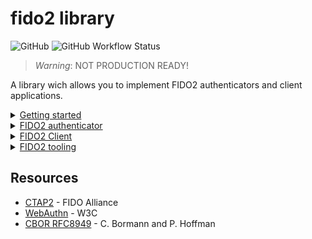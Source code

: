 # fido2 library

![GitHub](https://img.shields.io/github/license/r4gus/ztap?style=flat-square)
![GitHub Workflow Status](https://img.shields.io/github/actions/workflow/status/r4gus/fido2/main.yml?style=flat-square)

> _Warning_: NOT PRODUCTION READY!

A library wich allows you to implement FIDO2 authenticators and client applications. 

<details>
<summary><ins>Getting started</ins></summary>
To use this library you can either add it directly as a module or use the Zig package manager to fetch it as a dependency.

### Zig package manager

First add this library as dependency to your build.zig.zon file, e.g.,:

```zon
.{
    .name = "your-project",
    .version = 0.0.1,

    .dependencies = .{
        .fido = .{
            .url = "https://github.com/r4gus/fido2/archive/main.tar.gz",
            .hash = "122036646fd5c72c265f2eb4dfc4b9891696a38e7c614b234b3ea65795eb2584d052",
        }
    },
}
```

#### Hash

Currently, the easiest way to get the correct hash value is to flip the last digit and then try to run `zig build`.
The actual hash will be listed in the error message.

### As a module

First add the library to your project, e.g., as a submodule:

```
your-project$ mkdir libs
your-project$ git submodule add https://github.com/r4gus/fido2.git libs/fido
```

Then add the following line to your `build.zig` file.

```zig
// Create a new module
var fido_module = b.createModule(.{
    .source_file = .{ .path = "libs/fido/lib/main.zig" },
});

// create your exe ...

// Add the module to your exe/ lib
exe.addModule("fido", fido_module);
```

</details>

<details>
<summary><ins>FIDO2 authenticator</ins></summary>

You can use this library to implement roaming and platform FIDO2 authenticators. It makes no assumptions about the
underlying hardware, instead the user of this library is responsible to provide the necessary resources (see below).

### Getting started

The following steps are required to get started:

1. Add this repository to your project
2. Implement a basic application that acts as a raw usb hid device (nfc and bluetooth are currently not supported, but you could write the transport code yourself)
3. Define the following callbacks:
  - `pub fn rand(b: []u8) void` - Fill the given buffer with random bytes 
  - `pub fn millis() u64` - The time in milliseconds since startup, the epoch time, or something similar
  - `pub fn up(user: ?*const fido.common.User, rp: ?*const fido.common.RelyingParty) bool` - Request permission from the user (e.g., button press)
  - `pub fn uv() bool` - (OPTIONAL): Callback for a built-in user verification method
  - `pub fn loadCurrentStoredPIN() LoadError![32]u8` - Load the currently stored pin hash (you must take care to store this in a safe way)
  - `pub fn storeCurrentStoredPIN(d: [32]u8) void` - Store the new pin hash (you must take care to store this in a safe way)
  - `pub fn loadPINCodePointLength() LoadError!u8` - Load the length of the pin (you must take care to store this in a safe way)
  - `pub fn storePINCodePointLength(d: u8) void` - Store the new pin length (you must take care to store this in a safe way)
  - `pub fn get_retries() LoadError!u8` - Load the number of pin retries left (you must take care to store this in a safe way)
  - `pub fn set_retries(r: u8) void` - Set the number of retries to the given value (you must take care to store this in a safe way)
  - `pub fn load_credential_by_id(id: []const u8, a: std.mem.Allocator) LoadError![]const u8` - Load the cbor encoded credential with the given id 
    (you must take care to store this in a safe way)
  - `pub fn store_credential_by_id(id: []const u8, d: []const u8) void` - Store the given cbor encoded credential with the given id 
    (you must take care to store this in a safe way)
4. On startup create a new authenticator instance, defining its capabilities:
```zig
var authenticator = fido.ctap.authenticator.Authenticator{
    .settings = .{
        .versions = &.{ .FIDO_2_0, .FIDO_2_1 },
        .aaguid = "\x7f\x15\x82\x74\xaa\xb6\x44\x3d\x9b\xcf\x8a\x3f\x69\x29\x7c\x88".*,
        .options = .{
            // This is a platform authenticator even if we use usb for ipc
            .plat = true,
            // THe device is capable of accepting a PIN from the client
            .clientPin = true,
        },
        .pinUvAuthProtocols = &.{.V2},
        .transports = &.{.usb},
        .algorithms = &.{.{ .alg = .Es256 }},
        .firmwareVersion = 0xcafe,
    },
    .attestation_type = .Self,
    .callbacks = .{
        .rand = callbacks.rand,
        .millis = callbacks.millis,
        .up = callbacks.up,
        .loadCurrentStoredPIN = callbacks.loadCurrentStoredPIN,
        .storeCurrentStoredPIN = callbacks.storeCurrentStoredPIN,
        .loadPINCodePointLength = callbacks.loadPINCodePointLength,
        .storePINCodePointLength = callbacks.storePINCodePointLength,
        .get_retries = callbacks.get_retries,
        .set_retries = callbacks.set_retries,
        .load_credential_by_id = callbacks.load_credential_by_id,
        .store_credential_by_id = callbacks.store_credential_by_id,
    },
    .token = .{
        //.one = fido.ctap.pinuv.PinUvAuth.v1(callbacks.rand),
        .two = fido.ctap.pinuv.PinUvAuth.v2(callbacks.rand),
    },
    .allocator = gpa.allocator(),
};

// Make sure to call initialize() on every pinUvProtocol you want to use!
if (authenticator.token.one) |*one| {
    one.initialize(authenticator.callbacks.rand);
}
if (authenticator.token.two) |*two| {
    two.initialize(authenticator.callbacks.rand);
}

```
6. On receiving a usb packet call `fido.ctap.transports.ctaphid.authenticator.handle(buffer[0..bufsize], &auth)` where `buffer` contains the raw data and `auth` is the authenticator instance
7. `ctaphid.handle` will either return null (if its still in the process of assembling the request) or an iterator (containing the response). You can call `next()` on the iterator to get the next CTAPHID packet to send to the client.
```zig
if (response) |*resp| {
    while (resp.next()) |packet| {
        try usb.write(packet);
    }
}
```

#### Examples (outdated)

| Platform | Architecture | Link |
|:--------:|:------------:|:----:|
| nRF52840-MDK USB Dongle | Arm | [candy-stick-nrf](https://github.com/r4gus/candy-stick-nrf) |

### Supported transport specific bindings

| binding           | supported? |
|:-----------------:|:----------:|
| USB | ✅ |
| NFC |    |
| Bluetooth |   |


### Supported commands

| command           | supported? |
|:-----------------:|:----------:|
| `authenticatorMakeCredential`     | ✅ |
| `authenticatorGetAssertion`       |✅  |
| `authenticatorGetNextAssertion`   |    |
| `authenticatorGetInfo`            | ✅ |
| `authenticatorClientPin`          | ✅ |
| `authenticatorReset`              | |
| `authenticatorBioEnrollment`      |    |
| `authenticatorCredentialManagement` |    |
| `authenticatorSelection`          |  ✅   |
| `authenticatorLargeBlobs`         |    |
| `authenticatorConfig`             |    |

#### Supported clientPin commands

| sub-command           | supported? |
|:-----------------:|:----------:|
| `getPINRetries`     |  ✅  |
| `getKeyAgreement`     |  ✅  |
| `setPIN`     |  ✅  |
| `changePIN`     |  ✅  |
| `getPinToken`     |  |
| `getPinUvAuthTokenUsingUvWithPermission`     |  |
| `getUVRetries`     |  |
| `getPinUvAuthTokenUsingPinWithPermission`     |  ✅  |

### Supported signature algorithms

| sub-command           | supported? |
|:-----------------:|:----------:|
| Es256 (ECDSA-P256-SHA256)  |  ✅  |


<details>
<summary><ins>Capabilities</ins></summary>
    * If you want to use the `clientPinUv` protocol, make sure to follow these steps:
        1. In `Settings.options` set `clientPin` and `pinUvAuthToke` both to `true`
        2. Implement `loadCurrentStoredPIN`, `storeCurrentStoredPIN`, `loadPINCodePointLength` and `storePINCodePointLength`
        3. Set at least one of the pin protocol versions in `Authenticator.token`, e.g. `.two = fido.ctap.pinuv.PinUvAuth.v2(callbacks.rand)`
        4. Make sure you call `initialize` after the authenticator instantiation for every pin protocol
</details>

</details>

<details>
<summary><ins>FIDO2 Client</ins></summary>

The code found in `fido2.client` can be used to implement FIDO2 clients (WIP). The client library
defines a `Authenticator` struct that represents an abstract authenticator with basic IO operations
like `open()`, `close()`, `read()` and `write()`. Those operations use a `Transport` (this can be
anything, e.g., USB, NFC, or IPC via sockets) to communicate with an authenticator. The specific
transport implementations can be found in `fido2.client.transports` (The plan is to add different
transports to the library over time but you should be able to implement your own transports if you
want).

## Usage

The library can be used as follows:

1.  Choose one or more transports from `fido2.client.transports` (e.g., `usb`) and call `enumerate`
    to get a list of all possible authenticators connected.
2.  You can open a connection to a specific authenticator by calling `open()` on a `Authenticator`
    object returned by `enumerate`. This will establish a connection to the specified authenticator
    (for USB this will allocate a CID automatically).
3.  After you have successfully established a connection, you can call the commands in `fido2.client.commands`
    passing the `Authenticator` object (e.g., `authenticatorGetInfo`).

> Note: This is WIP, i.e., the API may change

## Dependencies

If you want to use certain transports please add the following to your build script:

### USB via hidapi

```zig
// TODO
```

</details>

<details>
<summary><ins>FIDO2 tooling</ins></summary>

This library comes with a (very incomplete) command line tool which lets you interact with
a fido device connected via usb.

> NOTE: stay tuned for more...

</details>

## Resources

- [CTAP2](https://fidoalliance.org/specs/fido-v2.1-ps-20210615/fido-client-to-authenticator-protocol-v2.1-ps-errata-20220621.html#intro) - FIDO Alliance
- [WebAuthn](https://www.w3.org/TR/webauthn-3/) - W3C
- [CBOR RFC8949](https://www.rfc-editor.org/rfc/rfc8949.html) - C. Bormann and P. Hoffman
